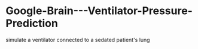 # Google-Brain---Ventilator-Pressure-Prediction
simulate a ventilator connected to a sedated patient's lung
